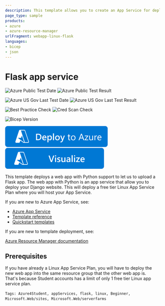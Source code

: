 ```yaml
---
description: This template allows you to create an App Service for deploying a Flask app.
page_type: sample
products:
- azure
- azure-resource-manager
urlFragment: webapp-linux-flask
languages:
- bicep
- json
---
```

# Flask app service

![Azure Public Test Date](https://azurequickstartsservice.blob.core.windows.net/badges/quickstarts/microsoft.web/webapp-linux-flask/PublicLastTestDate.svg)
![Azure Public Test Result](https://azurequickstartsservice.blob.core.windows.net/badges/quickstarts/microsoft.web/webapp-linux-flask/PublicDeployment.svg)

![Azure US Gov Last Test Date](https://azurequickstartsservice.blob.core.windows.net/badges/quickstarts/microsoft.web/webapp-linux-flask/FairfaxLastTestDate.svg)
![Azure US Gov Last Test Result](https://azurequickstartsservice.blob.core.windows.net/badges/quickstarts/microsoft.web/webapp-linux-flask/FairfaxDeployment.svg)

![Best Practice Check](https://azurequickstartsservice.blob.core.windows.net/badges/quickstarts/microsoft.web/webapp-linux-flask/BestPracticeResult.svg)
![Cred Scan Check](https://azurequickstartsservice.blob.core.windows.net/badges/quickstarts/microsoft.web/webapp-linux-flask/CredScanResult.svg)

![Bicep Version](https://azurequickstartsservice.blob.core.windows.net/badges/quickstarts/microsoft.web/webapp-linux-flask/BicepVersion.svg)

[![Deploy To Azure](https://raw.githubusercontent.com/Azure/azure-quickstart-templates/master/1-CONTRIBUTION-GUIDE/images/deploytoazure.svg?sanitize=true)](https://portal.azure.com/#create/Microsoft.Template/uri/https%3A%2F%2Fraw.githubusercontent.com%2FAzure%2Fazure-quickstart-templates%2Fmaster%2Fquickstarts%2Fmicrosoft.web%2Fwebapp-linux-flask%2Fazuredeploy.json)  [![Visualize](https://raw.githubusercontent.com/Azure/azure-quickstart-templates/master/1-CONTRIBUTION-GUIDE/images/visualizebutton.svg?sanitize=true)](http://armviz.io/#/?load=https%3A%2F%2Fraw.githubusercontent.com%2FAzure%2Fazure-quickstart-templates%2Fmaster%2Fquickstarts%2Fmicrosoft.web%2Fwebapp-linux-flask%2Fazuredeploy.json)

This template deploys a web app with Python support to let us to upload a Flask app. The web app with Python is an app service that allow you to deploy your Django website. This will deploy a free tier Linux App Service Plan where you will host your App Service.

If you are new to Azure App Service, see:

- [Azure App Service](https://azure.microsoft.com/services/app-service/web/)
- [Template reference](https://docs.microsoft.com/azure/templates/microsoft.web/allversions)
- [Quickstart templates](https://azure.microsoft.com/resources/templates/?resourceType=Microsoft.Compute&pageNumber=1&sort=Popular&term=web+apps)

If you are new to template deployment, see:

[Azure Resource Manager documentation](https://docs.microsoft.com/azure/azure-resource-manager/)

## Prerequisites

If you have already a Linux App Service Plan, you will have to deploy the new web app into the same resource group that the other web app is. That's because Student accounts has a limit of only 1 free tier Linux app service plan.

`Tags: Azure4Student, appServices, flask, linux, Beginner, Microsoft.Web/sites, Microsoft.Web/serverfarms`

